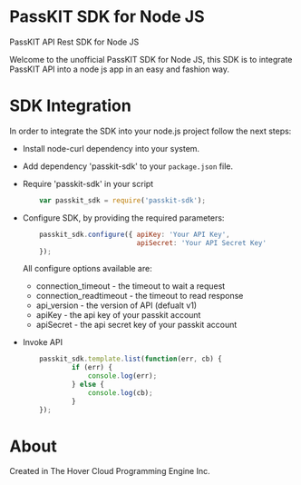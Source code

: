 PassKIT SDK for Node JS
=======================

PassKIT API Rest SDK for Node JS

Welcome to the unofficial PassKIT SDK for Node JS, this SDK is to integrate PassKIT API into a node js app in an easy and fashion way. 

SDK Integration
===============

In order to integrate the SDK into your node.js project follow the next steps:

* Install node-curl dependency into your system.

* Add dependency 'passkit-sdk' to your `package.json` file.

* Require 'passkit-sdk' in your script

	```javascript
		var passkit_sdk = require('passkit-sdk');	
	```
	
* Configure SDK, by providing the required parameters:

	```javascript
		passkit_sdk.configure({ apiKey: 'Your API Key',
                        		apiSecret: 'Your API Secret Key'
		});	
	```

	All configure options available are:
	
	* connection_timeout - the timeout to wait a request
	* connection_readtimeout - the timeout to read response
	* api_version - the version of API (defualt v1)
	* apiKey - the api key of your passkit account
	* apiSecret - the api secret key of your passkit account
	
* Invoke API

	```javascript
		passkit_sdk.template.list(function(err, cb) {
        	    if (err) {
                	console.log(err);
        	    } else {
                	console.log(cb);
        	    }
		});		
	```

About
=====
Created in The Hover Cloud Programming Engine Inc. 
